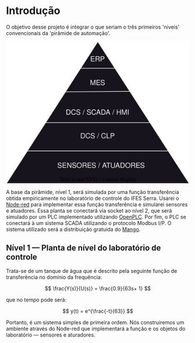 # Introdução

O objetivo desse projeto é integrar o que seriam o três primeiros 'niveis' convencionais da 'pirâmide de automação'.

<p align="center">
  <img src="imagens/piramide_automacao.svg" alt="Pirâmide de Automação" style="display: block; margin: 0 auto;">
</p>

A base da pirâmide, nível 1, será simulada por uma função transferência obtida empiricamente no laboratório de controle do IFES Serra. Usarei o [Node-red](https://nodered.org/about/) para implementar essa função transferência e simularei sensores e atuadores. Essa planta se conectará via socket ao nível 2, que será simulado por um PLC implementado utilizando [OpenPLC](https://openplcproject.com/docs/openplc-overview/). Por fim, o PLC se conectará à um sistema SCADA utilizando o protocolo Modbus I/P. O sistema utilizado será a distribuição gratuida do [Mango](https://github.com/MangoAutomation/ma-core-public#mango-automation-core-public-code-by-infinite-automation).

## Nível 1 — Planta de nível do laboratório de controle

Trata-se de um tanque de água que é descrito pela seguinte função de transferência no domínio da frequência:

$$ \frac{Y(s)}{U(s)} = \frac{0.9}{63s+ 1} $$

que no tempo pode será:

$$  y(t) = e^{\frac{-t}{63}} $$

Portanto, é um sistema simples de primeira ordem. Nós construiremos um ambiente através do Node-red que implementará a função e os objetos do laboratório — sensores e aturadores. 
